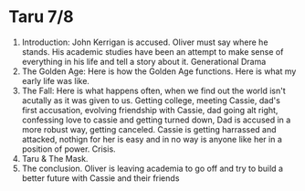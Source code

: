 # Taru 7/8

1. Introduction: John Kerrigan is accused. Oliver must say where he stands. His academic studies have been an attempt to make sense of everything in his life and tell a story about it. Generational Drama
2. The Golden Age: Here is how the Golden Age functions. Here is what my early life was like.
3. The Fall: Here is what happens often, when we find out the world isn't acutally as it was given to us. Getting college, meeting Cassie, dad's first accusation, evolving friendship with Cassie, dad going alt right, confessing love to cassie and getting turned down, Dad is accused in a more robust way, getting canceled. Cassie is getting harrassed and attacked, nothign for her is easy and in no way is anyone like her in a position of power. Crisis.
4. Taru & The Mask.
5. The conclusion. Oliver is leaving academia to go off and try to build a better future with Cassie and their friends

